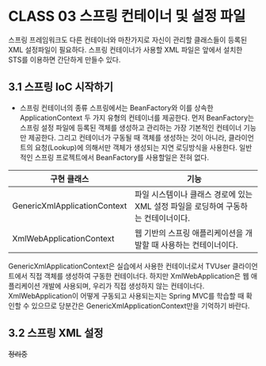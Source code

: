 # CLASS 03 스프링 컨테이너 및 설정 파일

   스프링 프레임워크도 다른 컨테이너와 마찬가지로 자신이 관리할 클래스들이 등록된 XML 설정파일이 필요하다. 스프링 컨테이너가 사용할 XML 파일은 앞에서 설치한 STS를 이용하면 간단하게 만들수 있다.

## 3.1 스프링 IoC 시작하기

   - 스프링 컨테이너의 종류
     스프링에서는 BeanFactory와 이를 상속한 ApplicationContext 두 가지 유형의 컨테이너를 제공한다. 먼저 BeanFactory는 스프링 설정 파일에 등록된 <bean> 객체를 생성하고 관리하는 가장 기본적인 컨테이너 기능만 제공한다. 그리고 컨테이너가 구동될 때 <bean> 객체를 생성하는 것이 아니라, 클라이언트의 요청(Lookup)에 의해서만 <bean> 객체가 생성되는 지연 로딩방식을 사용한다. 일반적인 스프링 프로젝트에서 BeanFactory를 사용할일은 전혀 없다.

| 구현 클래스                  | 기능                                                         |
| ---------------------------- | ------------------------------------------------------------ |
| GenericXmlApplicationContext | 파일 시스템이나 클래스 경로에 있는 XML 설정 파일을 로딩하여 구동하는 컨테이너이다. |
| XmlWebApplicationContext     | 웹 기반의 스프링 애플리케이션을 개발할 때 사용하는 컨테이너이다. |

   GenericXmlApplicationContext은 실습에서 사용한 컨테이너로서 TVUser 클라이언트에서 직접 객체를 생성하여 구동한 컨테이너다. 하지만 XmlWebApplication은 웹 애플리케이션 개발에 사용되며, 우리가 직접 생성하지 않는 컨테이너다. XmlWebApplication이 어떻게 구동되고 사용되는지는 Spring MVC를 학습할 때 확인할 수 있으므로 당분간은 GenericXmlApplicationContext만을 기억하기 바란다.


## 3.2 스프링 XML 설정

   ~~정리중~~ 